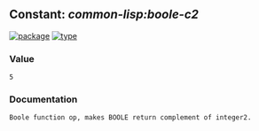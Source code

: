 ## Constant: ***common-lisp:boole-c2***
[![package](https://img.shields.io/badge/Package-COMMON--LISP-5f9ea0.svg?style=social&colorA=999999)](../) [![type](https://img.shields.io/badge/Type-Constant-5f9ea0.svg?style=social&colorA=999999)](../#constant) 
### Value
```
5
```
### Documentation
```
Boole function op, makes BOOLE return complement of integer2.
```
